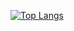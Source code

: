[![Top Langs](https://github-readme-stats.vercel.app/api/top-langs/?username=Kan-O435&layout=compact&theme=dark
)](https://github.com/anuraghazra/github-readme-stats)

